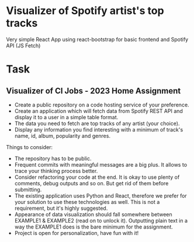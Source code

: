 # Visualizer of Spotify artist's top tracks

Very simple React App using react-bootstrap for basic frontend and Spotify API (JS Fetch)

# Task

## Visualizer of CI Jobs - 2023 Home Assignment

- Create a public repository on a code hosting service of your preference.
- Create an application which will fetch data from Spotify REST API and display it to a user in a simple table format.
- The data you need to fetch are top tracks of any artist (your choice).
- Display any information you find interesting with a minimum of track's name, id, album, popularity and genres.

Things to consider:
- The repository has to be public.
- Frequent commits with meaningful messages are a big plus. It allows to trace your thinking process better.
- Consider refactoring your code at the end. It is okay to use plenty of comments, debug outputs and so on. But get rid of them before submitting.
- The existing application uses Python and React, therefore we prefer for your solution to use these technologies as well. This is not a requirement, but it's highly suggested.
- Appearance of data visualization should fall somewhere between EXAMPLE1 & EXAMPLE2 (read on to unlock it). Outputting plain text in a way the EXAMPLE1 does is the bare minimum for the assignment.
- Project is open for personalization, have fun with it!

